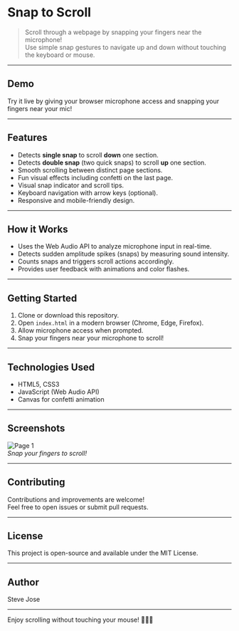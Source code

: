 # Snap to Scroll

> Scroll through a webpage by snapping your fingers near the microphone!  
> Use simple snap gestures to navigate up and down without touching the keyboard or mouse.

---

## Demo

Try it live by giving your browser microphone access and snapping your fingers near your mic!

---

## Features

- Detects **single snap** to scroll **down** one section.
- Detects **double snap** (two quick snaps) to scroll **up** one section.
- Smooth scrolling between distinct page sections.
- Fun visual effects including confetti on the last page.
- Visual snap indicator and scroll tips.
- Keyboard navigation with arrow keys (optional).
- Responsive and mobile-friendly design.

---

## How it Works

- Uses the Web Audio API to analyze microphone input in real-time.
- Detects sudden amplitude spikes (snaps) by measuring sound intensity.
- Counts snaps and triggers scroll actions accordingly.
- Provides user feedback with animations and color flashes.

---

## Getting Started

1. Clone or download this repository.
2. Open `index.html` in a modern browser (Chrome, Edge, Firefox).
3. Allow microphone access when prompted.
4. Snap your fingers near your microphone to scroll!

---

## Technologies Used

- HTML5, CSS3
- JavaScript (Web Audio API)
- Canvas for confetti animation

---

## Screenshots

![Page 1](https://media.giphy.com/media/3o7TKtnuHOHHUjR38Y/giphy.gif)  
*Snap your fingers to scroll!*

---

## Contributing

Contributions and improvements are welcome!  
Feel free to open issues or submit pull requests.

---

## License

This project is open-source and available under the MIT License.

---

## Author

Steve Jose

---

Enjoy scrolling without touching your mouse! 🎉🫰👏
